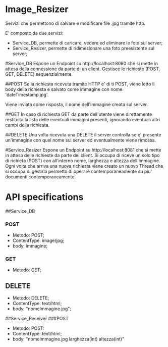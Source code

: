 # Image_Resizer
Servizi che permettono di salvare e modificare file .jpg tramite http.

E' composto da due servizi:

- Service_DB, permette di caricare, vedere ed eliminare le foto sul server;
- Service_Resizer, permette di ridimesionare una foto preesistente sul server;

#Service_DB
Espone un Endpoint su http://localhost:8080 che si mette in attesa della connessione da parte di un client. Gestisce le richieste (POST, GET, DELETE) sequenzialmente.

##POST
Se la richiesta ricevuta tramite HTTP e' di ti POST, viene letto il body della richiesta e salvato come immagine con nome 'dateTimestamp.jpg'.

Viene inviata come risposta, il nome dell'immagine creata sul server.

##GET
In caso di richiesta GET da parte dell'utente viene direttamente restituita la lista delle eventuali immagini presenti, ignorando eventuali altri campi della richiesta.

##DELETE
Una volta ricevuta una DELETE il server controlla se e' presente un'immagine con quel nome sul server ed eventualmente viene rimossa.

#Service_Resizer
Espone un Endpoint su http://localhost:8081 che si mette in attesa delle richieste da parte del client. Si occupa di riceve un solo tipo di richieta (POST) con all'interno nome, larghezza e altezza dell'immagine. 
Ogni volta che arriva una nuova richiesta viene creato un nuovo Thread che si occupa di gestirla permetto di operare contemporaneamente su piu' documenti contemporaneamente.


# API specifications

##Service_DB
### POST
  - Metodo: POST;
  - ContentType: image/jpg;
  - body: immagine;

### GET
  - Metodo: GET;

## DELETE
  - Metodo: DELETE;
  - ContentType: text/html;
  - body: "nomeImmagine.jpg";

##Service_Receiver
###POST 
  - Metodo: POST:
  - ContentType: text/html;
  - body: "nomeImmagine.jpg larghezza(int) altezza(int)"
